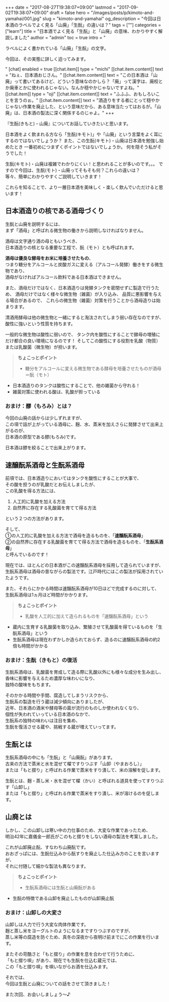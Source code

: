 +++
date = "2017-08-27T19:38:07+09:00"
lastmod = "2017-09-02T19:38:07+09:00"
draft = false
hero = "/images/posts/p/kimoto-and-yamahai/001.jpg"
slug = "kimoto-and-yamahai"
og_description = "今回は日本酒のラベルでよく見る「山廃」「生酛」の違いは？"
tags = [""]
categories = ["learn"]
title = "日本酒でよく見る「生酛」と「山廃」の意味、わかりやすく解説しました"
author = "admin"
toc = true
intro = "<p>ラベルによく書かれている「山廃」「生酛」の文字。</p><p>今回は、その実態に詳しく迫ってみます。</p>"
[chat]
  enabled = true
  [[chat.item]]
    type = "michi"
    [[chat.item.content]]
      text = "ねぇ、日本酒おじさん。"
    [[chat.item.content]]
      text = "この日本酒は「山廃」って書いてあるけど、どういう意味なのかしら？「廃」って漢字は、廃校とか廃車とかに使われるじゃない。なんか穏やかじゃないですよね。"
  [[chat.item]]
    type = "oji"
    [[chat.item.content]]
      text = "ふふふ、おもしろいことを言うのぉ。"
    [[chat.item.content]]
      text = "酒造りをする者にとって穏やかじゃない作業を廃止した、という意味だから、ある意味当たってはおるが。「山廃」は、日本酒の製法に深く関係するのじゃよ。"
+++

『生酛(きもと)・山廃』についてお話していきたいと思います。

日本酒をよく飲まれる方なら「生酛(キモト)」や「山廃」という言葉をよく耳にするのではないでしょうか？
また、この生酛(キモト)・山廃は日本酒を勉強し始めたとき
一番初めにつまずくポイントではないでしょうか。
何を隠そう私がそうでした！

生酛(キモト)・山廃は複雑でわかりにくい！と思われることが多いのです。。。
ですので今回は、生酛(モト)・山廃ってそもそも何？これらの違いは？  
等々、簡単にわかりやすくご説明していきます！


これらを知ることで、より一層日本酒を美味しく・楽しく飲んでいただけると思います！


## 日本酒造りの核である酒母づくり
生酛と山廃を説明するには、  
まず「酒母」と呼ばれる微生物の働きから説明しなければなりません。

酒母は文字通り酒の母ともいうべき、  
日本酒造りの核となる重要な工程で、酛（モト）とも呼ばれます。

**酒母は優良な酵母をお米に培養させたもの**、  
つまり糖分をアルコールと炭酸ガスに変える（アルコール発酵）働きをする微生物であり、  
酒母がなければアルコール飲料である日本酒はできません。

また、酒母だけではなく、日本酒造りは発酵タンクを密閉せずに製造で行うため、
酒母だけではなく様々な微生物（雑菌）が入り込み、
品質に悪影響を与える場合があるので、
これらの微生物（雑菌）対策を行うことから酒母造りは始まります。

清酒用酵母は他の微生物と一緒にすると淘汰されてしまう弱い存在なのですが、
酸性に強いという性質を持ちます。

一般的な微生物は酸性に弱いので、
タンク内を酸性にすることで酵母の増殖にだけ都合の良い環境になるのです！
そしてこの酸性にする役割を乳酸（物質）または乳酸菌（微生物）が担います。

>**ちょこっとポイント**  
>
> - 糖分をアルコールに変える微生物である酵母を培養させたものが酒母＝酛（モト）
- 日本酒造りのタンクは酸性にすることで、他の雑菌から守れる！
- 雑菌対策に使われる酸は、乳酸が担っている

### おまけ：醪（もろみ）とは？
今回の山廃の話からは少しずれますが、  
この項で話が上がっている酒母に、麹、水、蒸米を加えさらに発酵させて出来上がるのが、  
日本酒の原型である醪(もろみ)です。

日本酒は醪を絞ることで出来上がります。

## 速醸酛系酒母と生酛系酒母
前項では、日本酒造りにおいてはタンクを酸性にすることが大事で、  
その酸を担うのが乳酸だとお伝えしましたが、  
この乳酸を得る方法には、

1. 人工的に乳酸を加える方法
2. 自然界に存在する乳酸菌を育てて得る方法

という２つの方法があります。

そして、  
①の人工的に乳酸を加える方法で酒母を造るものを、「**速醸酛系酒母**」  
②の自然界に存在する乳酸菌を育てて得る方法で酒母を造るものを、「**生酛系酒母**」  
と呼んでいるのです！

現在では、ほとんどの日本酒がこの速醸酛系酒母を採用して造られていますが、  
生酛系酒母は酒母の昔ながらの製法です。江戸時代にはこの製法が採用されていたようです。

また、それらにかかる時間は速醸酛系酒母が10日ほどで完成するのに対して、  
生酛系酒母は1ヵ月ほど時間がかかります。

>**ちょこっとポイント**  
>
> - 乳酸を人工的に加えて造られるものを「速醸酛系酒母」という
- 蔵内に生育する乳酸菌を取り込み、繁殖させて乳酸菌を得ているものを「生酛系酒母」という
- 生酛系酒母は現在わずかしか造られておらず、造るのに速醸酛系酒母の約2倍も時間がかかる

### おまけ：生酛（きもと）の復活
生酛系酒母は、乳酸菌を育成して造る際に乳酸以外にも様々な成分を生み出し、  
香味に影響を与えるため濃厚な味わいになり、  
独特の酸味をもちます。  

そのかかる時間や手間、腐造してしまうリスクから、  
生酛系の製造を行う蔵は減少傾向にありましたが、  
近年、日本酒の酒米や酵母等の菌が流行のものしか使われなくなり、  
個性が失われていっている日本酒のなかで、  
生酛系の独特の味わいは注目を集め、  
生酛を復活させる蔵や、挑戦する蔵が増えていってます。

## 生酛とは
生酛系酒母の中にも「生酛」と「山廃酛」があります。  
古来の方法で蒸米と水を混ぜて櫂ですりつぶす「山卸（やまおろし）」  
または「もと摺り」と呼ばれる作業で蒸米をすり潰して、米の溶解を促します。

生酛とは、麹・蒸し米・水を混ぜて櫂（かい）と呼ばれる道具を使ってすりつぶす「山卸し」  
または「もと摺り」と呼ばれる作業で蒸米をすり潰し、米が溶けるのを促します。

## 山廃とは
しかし、この山卸しは寒い中の力仕事のため、大変な作業であったため、  
明治42年に嘉儀金一郎氏がこのもと摺りをしない酒母の製法を考案しました。

これが山卸廃止酛、すなわち山廃酛です。  
おおざっぱには、生酛仕込みから酛すりを廃止した仕込み方のことを言いますが、  
それに付随して細かな製法も異なります。


>**ちょこっとポイント**  
>
> - 生酛系酒母には生酛と山廃酛がある
- 生酛の特徴である山卸を廃止したものが山卸廃止酛

### おまけ：山卸しの大変さ
山卸しは人力で行う大変な肉体作業です。  
麹と蒸し米をヨーグルトのようになるまですりつぶすのですが、  
蒸し米等の腐造を防ぐため、真冬の深夜から夜明け前までにこの作業を行います。

またその苛酷さと「もと摺り」の作業を息を合わせて行うために、  
「もと摺り唄」があり、現在でも生酛を仕込む蔵元では、  
この「もと摺り唄」を唄いながらお酒を仕込みます。

それでは、  
今回は生酛と山廃についての話をさせて頂きました！  

また次回、お会いしましょう〜♪
